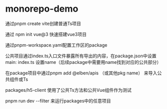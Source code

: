 # monorepo-demo

通过pnpm create vite创建普通Ts项目

通过 npm init vue@3 快速搭建vue3项目

通过pnpm-workspace.yaml配置工作区的package

公共项目通过index.ts入口文件暴露所有导出的内容，在package.json中设置main: index.ts 设置name（后续package中需要用name找到对应的公共部分）

在package项目中通过pnpm add @elben/apis （或其他pkg name） 来导入公共组件或Ts

packages/h5-client 使用了公共Ts方法和公共Vue组件作为测试

pnpm run dev --filter <name> 来运行packages中的任意项目
